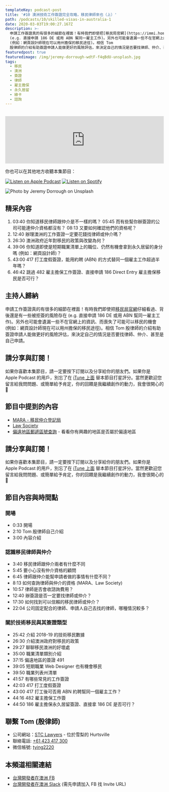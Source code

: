 ```yaml
---
templateKey: podcast-post
title: '#10 澳洲技術工作簽證完全攻略，移民律師來也（上）'
path: /podcasts/10/skilled-visas-in-australia-1
date: 2020-03-03T19:00:27.167Z
description: >-
  申請工作簽證真的有很多的細節在裡面！有時我們即使把[移民局官網](https://immi.homeaffairs.gov.au/visas/)仔細看過、背後還是有一些被拒簽的風險存在
  (e.g. 直接申請 186 DE 或用 ABN 幫同一雇主工作)。另外也可能會遺漏一些不在官網上的資訊、而喪失了可能可以移民的機會
  (例如：網頁設計師現在可以用州擔保的移民途徑)。相信 Tom
  殷律師的介紹有助簽證申請人能做更好的風險評估，來決定自己的情況是否要找律師、仲介、甚至是自己申請
featuredpost: true
featuredimage: /img/jeremy-dorrough-wdtF-f4qBdU-unsplash.jpg
tags:
  - 移民
  - 澳洲
  - 簽證
  - 律師
  - 雇主擔保
  - 永久居留
  - 綠卡
  - 諮詢
---
```

<br/>

<iframe src="https://www.listennotes.com/embedded/e/5d6e2857a8e94feda5acfdef2d8ff9d9/" height="150px" width="100%" style="width: 1px; min-width: 100%;" frameborder="0" scrolling="no"></iframe>

你也可以在其他地方收聽本集節目：

[![Listen on Apple Podcast](/img/apple_badge.svg)](https://podcasts.apple.com/au/podcast/10-%E6%BE%B3%E6%B4%B2%E6%8A%80%E8%A1%93%E7%B0%BD%E8%AD%89%E5%AE%8C%E5%85%A8%E6%94%BB%E7%95%A5-%E4%B8%8A/id1479619488?i=1000467373758)
[![Listen on Spotify](/img/spotify-badge-165x40.svg)](https://open.spotify.com/episode/5B2mg2wF5Tpo8HROoP03BG)

![Photo by Jeremy Dorrough on Unsplash](/img/jeremy-dorrough-wdtF-f4qBdU-unsplash.jpg "封面照 - 澳洲護照")

## 精采內容

1. 03:40 你知道移民律師跟仲介是不一樣的嗎？ 05:45 而有些幫你辦簽證的公司可能連仲介資格都沒有？ 08:13 又要如何確認他們的資格呢？
1. 12:40 辦理澳洲的工作簽證一定要花錢找律師或仲介嗎？
1. 26:30 澳洲政府近年對移民的政策與改變為何？
1. 39:06 你知道即使是短期職業清單上的職位、仍然有機會拿到永久居留的身分嗎 (例如：網頁設計師)？
1. 43:00 417 打工度假簽證，能用約聘 (ABN) 的方式替同一個雇主工作超過半年嗎？
1. 46:42 跳過 482 雇主擔保工作簽證、直接申請 186 Direct Entry 雇主擔保移民是否可行？

## 主持人歸納

申請工作簽證真的有很多的細節在裡面！有時我們即使把[移民局官網](https://immi.homeaffairs.gov.au/visas/)仔細看過、背後還是有一些被拒簽的風險存在 (e.g. 直接申請 186 DE 或用 ABN 幫同一雇主工作)。另外也可能會遺漏一些不在官網上的資訊、而喪失了可能可以移民的機會 (例如：網頁設計師現在可以用州擔保的移民途徑)。相信 Tom 殷律師的介紹有助簽證申請人能做更好的風險評估，來決定自己的情況是否要找律師、仲介、甚至是自己申請。

## 請分享與訂閱！

如果你喜歡本集節目，請一定要按下訂閱以及分享給你的朋友們。如果你是 Apple Podcast 的用戶，別忘了在 [iTune 上面](https://podcasts.apple.com/au/podcast/flycoder-%E9%A3%9B%E8%A1%8C%E9%96%8B%E7%99%BC%E8%80%85/id1479619488) 替本節目打星評分。當然更歡迎您留言給我問問題、或簡單給予肯定，你的回饋是我繼續創作的動力，我會很開心的 🙏

## 節目中提到的內容

* [MARA - 移民仲介登記局](https://www.mara.gov.au/)
* [Law Society](https://www.lawsociety.com.au/)
* [偏遠地區郵遞區號查詢](https://www.legislation.gov.au/Details/F2019L01446/Html/Text#_Toc23496620) - 看看你有興趣的地區是否屬於偏遠地區

## 請分享與訂閱！

如果你喜歡本集節目，請一定要按下訂閱以及分享給你的朋友們。如果你是 Apple Podcast 的用戶，別忘了在 [iTune 上面](https://podcasts.apple.com/au/podcast/flycoder-%E9%A3%9B%E8%A1%8C%E9%96%8B%E7%99%BC%E8%80%85/id1479619488) 替本節目打星評分。當然更歡迎您留言給我問問題、或簡單給予肯定，你的回饋是我繼續創作的動力，我會很開心的 🙏

## 節目內容與時間點

### 開場

* 0:33 開場
* 2:10 Tom 殷律師自己介紹
* 3:00 內容介紹

### 認識移民律師與仲介

* 3:40 移民律師跟仲介兩者有什麼不同
* 5:45 要小心沒有仲介資格的顧問
* 6:45 律師跟仲介能幫申請者做的事情有什麼不同？
* 8:13 如何查詢律師與仲介的資格 (MARA、Law Society)
* 10:57 律師是否會收諮詢費用？
* 12:40 辦簽證是否一定要找律師或仲介？
* 17:30 如何找到可以信賴的移民律師或仲介？
* 22:04 公司固定配合的律師、申請人自己去找的律師，哪種情況較多？

### 關於技術移民與其簽證類型

* 25:42 介紹 2018-19 的技術移民數據
* 26:30 介紹澳洲政府對移民的政策
* 29:27 聊聊移民澳洲的好壞處
* 35:00 職業清單類別介紹
* 37:15 偏遠地區的簽證 491
* 39:05 短期職業 Web Designer 也有機會移民
* 39:50 職業列表州清單
* 41:57 有哪些常見的工作簽證
* 42:03 417 打工度假簽證
* 43:00 417 打工後可否用 ABN 約聘幫同一個雇主工作？
* 44:16 482 雇主擔保工作簽
* 44:50 186 雇主擔保永久居留簽證、直接拿 186 DE 是否可行？

## 聯繫 Tom (殷律師)

* 公司網站：[STC Lawyers](http://www.stc-lawyers.com.cn/index.php) - 位於雪梨的 Hurtsville
* 聯絡電話: [+61 423 417 300](tel://+61-423-417-300)
* 微信帳號: [tying2220](weixin://typing2220)

## 本頻道相關連結

* [台灣開發者在澳洲 FB](https://www.facebook.com/groups/1093925090649556)
* [台灣開發者在澳洲 Slack](https://app.slack.com/client/T775H1ELC/CP0UDEJH0) (需先申請加入 FB 找 Invite URL)
